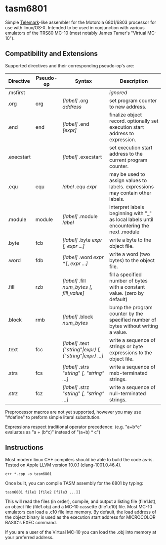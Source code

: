 # tasm6801
Simple [Telemark](http://www.s100computers.com/Software%20Folder/6502%20Monitor/The%20Telemark%20Assembler%20Manual.pdf)-like assembler for the Motorola 6801/6803 processor for use with linux/OS-X.  Intended to be used in conjunction with various emulators of the TRS80 MC-10 (most notably James Tamer's "Virtual MC-10").

## Compatibility and Extensions
Supported directives and their corresponding pseudo-op's are:

Directive  | Pseudo-op | Syntax                                                              | Description
---------  | --------- | ------------------------------------------------------------------- | -----------
.msfirst   |           |                                                                     | *ignored*
.org       | org       | *[label]* .org *address*                                            | set program counter to new address.
.end       | end       | *[label]* .end *[expr]*                                             | finalize object record.  optionally set execution start address to expression.
.execstart |           | *[label]* .execstart                                                | set execution start address to the current program counter.
.equ       | equ       | *label* .equ *expr*                                                 | may be used to assign values to labels.  expressions may contain other labels.
.module    | module    | *[label]* .module *label*                                           | interpret labels beginning with "_" as local labels until encountering the next .module
.byte      | fcb       | *[label]* .byte *expr* *[, expr ...]*                               | write a byte to the object file.
.word      | fdb       | *[label]* .word *expr* *[, *expr ...]*                              | write a word (two bytes) to the object file.
.fill      | rzb       | *[label]* .fill *num_bytes* *[, fill_value]*                        | fill a specified number of bytes with a constant value.  (zero by default)
.block     | rmb       | *[label]* .block *num_bytes*                                        | bump the program counter by the specified number of bytes without writing a value.
.text      | fcc       | *[label]* .text *(*"*string*"*\|expr)* *[, (*"*string*"*\|expr) ...]* | write a sequence of strings or byte expressions to the object file.
.strs      | fcs       | *[label]* .strs "*string*" *[, "string" ...]*                       | write a sequence of msb-terminated strings.
.strz      | fcz       | *[label]* .strz "*string*" *[, "string" ...]*                       | write a sequence of null-terminated strings.

Preprocessor macros are not yet supported, however you may use "#define" to preform simple literal substitution.

Expressions respect traditional operator precedence: (e.g. "a+b\*c" evaluates as "a + (b\*c)" instead of "(a+b) \* c")

## Instructions
Most modern linux C++ compilers should be able to build the code as-is.  Tested on Apple LLVM version 10.0.1 (clang-1001.0.46.4).

```
c++ *.cpp -o tasm6801
```

Once built, you can compile TASM assembly for the 6801 by typing:

```
tasm6801 file1 [file2 [file3 ...]]
```

This will read the files (in order), compile, and output a listing file (file1.lst), an object file (file1.obj) and a MC-10 cassette (file1.c10) file.   Most MC-10 emulators can load a .c10 file into memory.  By default, the load address of the object binary is used as the execution start address for MICROCOLOR BASIC's EXEC command.  

If you are a user of the Virtual MC-10 you can load the .obj into memory at your preferred address. 

